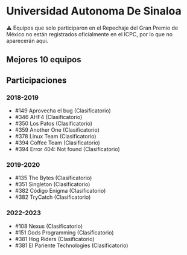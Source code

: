 # Universidad Autonoma De Sinaloa

:warning: Equipos que solo participaron en el Repechaje del Gran Premio de México no están registrados oficialmente en el ICPC, por lo que no aparecerán aquí.

## Mejores 10 equipos


## Participaciones

### 2018-2019

- #149 Aprovecha el bug (Clasificatorio)
- #346 AHF4 (Clasificatorio)
- #350 Los Patos (Clasificatorio)
- #359 Another One (Clasificatorio)
- #378 Linux Team (Clasificatorio)
- #394 Coffee Team (Clasificatorio)
- #394 Error 404: Not found (Clasificatorio)

### 2019-2020

- #135 The Bytes (Clasificatorio)
- #351 Singleton (Clasificatorio)
- #382 Código Enigma (Clasificatorio)
- #382 TryCatch (Clasificatorio)

### 2022-2023

- #108 Nexus (Clasificatorio)
- #151 Gods Programming (Clasificatorio)
- #381 Hog Riders (Clasificatorio)
- #381 El Pariente Technologies (Clasificatorio)



